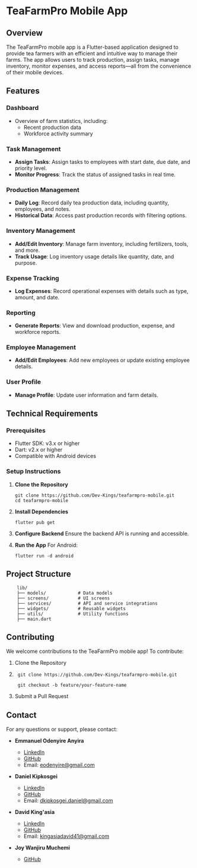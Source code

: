 # TeaFarmPro Mobile App  

## Overview  
The TeaFarmPro mobile app is a Flutter-based application designed to provide tea farmers with an efficient and intuitive way to manage their farms. The app allows users to track production, assign tasks, manage inventory, monitor expenses, and access reports—all from the convenience of their mobile devices.  

## Features  

### Dashboard  
- Overview of farm statistics, including:  
  - Recent production data  
  - Workforce activity summary  

### Task Management  
- **Assign Tasks**: Assign tasks to employees with start date, due date, and priority level.  
- **Monitor Progress**: Track the status of assigned tasks in real time.  

### Production Management  
- **Daily Log**: Record daily tea production data, including quantity, employees, and notes.  
- **Historical Data**: Access past production records with filtering options.  

### Inventory Management  
- **Add/Edit Inventory**: Manage farm inventory, including fertilizers, tools, and more.  
- **Track Usage**: Log inventory usage details like quantity, date, and purpose.  

### Expense Tracking  
- **Log Expenses**: Record operational expenses with details such as type, amount, and date.  

### Reporting  
- **Generate Reports**: View and download production, expense, and workforce reports.  

### Employee Management  
- **Add/Edit Employees**: Add new employees or update existing employee details.  

### User Profile  
- **Manage Profile**: Update user information and farm details.  

## Technical Requirements  

### Prerequisites  
- Flutter SDK: v3.x or higher  
- Dart: v2.x or higher  
- Compatible with Android devices  

### Setup Instructions  

1. **Clone the Repository**  
   ```
   git clone https://github.com/Dev-Kings/teafarmpro-mobile.git  
   cd teafarmpro-mobile
   ```

2. **Install Dependencies**
    ```
    flutter pub get
    ```

3. **Configure Backend**
    Ensure the backend API is running and accessible.

4. **Run the App**
    For Android:
    ```
    flutter run -d android
    ```

## Project Structure
```
    lib/  
    ├── models/            # Data models  
    ├── screens/           # UI screens  
    ├── services/          # API and service integrations  
    ├── widgets/           # Reusable widgets  
    ├── utils/             # Utility functions  
    ├── main.dart  
```

## Contributing
We welcome contributions to the TeaFarmPro mobile app! To contribute:

1. Clone the Repository

2. ```
    git clone https://github.com/Dev-Kings/teafarmpro-mobile.git  

    git checkout -b feature/your-feature-name  
    ```

3. Submit a Pull Request


## Contact

For any questions or support, please contact:

- **Emmanuel Odenyire Anyira**
  - [LinkedIn](https://www.linkedin.com/in/emmanuelodenyire/)
  - [GitHub](https://github.com/eodenyire)
  - Email: [eodenyire@gmail.com](mailto:eodenyire@gmail.com)

- **Daniel Kipkosgei**
  - [LinkedIn](https://www.linkedin.com/in/daniel-kipkosgei-2ab84117b/)
  - [GitHub](https://github.com/Chirchir-Dan)
  - Email: [dkipkosgei.daniel@gmail.com](mailto:dkipkosgei.daniel@gmail.com)

- **David King'asia**
  - [LinkedIn](https://www.linkedin.com/in/davidkingasia/)
  - [GitHub](https://github.com/Dev-Kings)
  - Email: [kingasiadavid41@gmail.com](mailto:kingasiadavid41@gmail.com)

- **Joy Wanjiru Muchemi**
  - [GitHub](https://github.com/muchemiwanjiru)